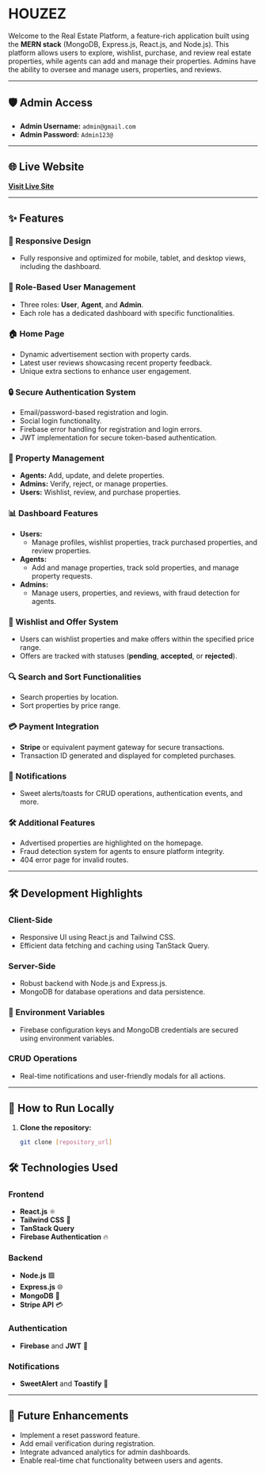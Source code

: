 # HOUZEZ

Welcome to the Real Estate Platform, a feature-rich application built using the **MERN stack** (MongoDB, Express.js, React.js, and Node.js). This platform allows users to explore, wishlist, purchase, and review real estate properties, while agents can add and manage their properties. Admins have the ability to oversee and manage users, properties, and reviews.

---

## 🛡️ Admin Access

- **Admin Username:** `admin@gmail.com`  
- **Admin Password:** `Admin123@`  

---

## 🌐 Live Website

[**Visit Live Site**](https://houzezdeal.web.app/)

---

## ✨ Features

### 📱 Responsive Design

- Fully responsive and optimized for mobile, tablet, and desktop views, including the dashboard.

### 🔑 Role-Based User Management

- Three roles: **User**, **Agent**, and **Admin**.
- Each role has a dedicated dashboard with specific functionalities.

### 🏠 Home Page

- Dynamic advertisement section with property cards.
- Latest user reviews showcasing recent property feedback.
- Unique extra sections to enhance user engagement.

### 🔒 Secure Authentication System

- Email/password-based registration and login.
- Social login functionality.
- Firebase error handling for registration and login errors.
- JWT implementation for secure token-based authentication.

### 🏢 Property Management

- **Agents:** Add, update, and delete properties.
- **Admins:** Verify, reject, or manage properties.
- **Users:** Wishlist, review, and purchase properties.

### 📊 Dashboard Features

- **Users:**
  - Manage profiles, wishlist properties, track purchased properties, and review properties.
- **Agents:**
  - Add and manage properties, track sold properties, and manage property requests.
- **Admins:**
  - Manage users, properties, and reviews, with fraud detection for agents.

### 📝 Wishlist and Offer System

- Users can wishlist properties and make offers within the specified price range.
- Offers are tracked with statuses (**pending**, **accepted**, or **rejected**).

### 🔍 Search and Sort Functionalities

- Search properties by location.
- Sort properties by price range.

### 💳 Payment Integration

- **Stripe** or equivalent payment gateway for secure transactions.
- Transaction ID generated and displayed for completed purchases.

### 🔔 Notifications

- Sweet alerts/toasts for CRUD operations, authentication events, and more.

### 🛠️ Additional Features

- Advertised properties are highlighted on the homepage.
- Fraud detection system for agents to ensure platform integrity.
- 404 error page for invalid routes.

---

## 🛠️ Development Highlights

### Client-Side

- Responsive UI using React.js and Tailwind CSS.
- Efficient data fetching and caching using TanStack Query.

### Server-Side

- Robust backend with Node.js and Express.js.
- MongoDB for database operations and data persistence.

### 🔑 Environment Variables

- Firebase configuration keys and MongoDB credentials are secured using environment variables.

### CRUD Operations

- Real-time notifications and user-friendly modals for all actions.

---

## 🚀 How to Run Locally

1. **Clone the repository:**
   ```bash
   git clone [repository_url]


## 🛠️ Technologies Used

### Frontend

- **React.js** ⚛️  
- **Tailwind CSS** 🎨  
- **TanStack Query**  
- **Firebase Authentication** 🔥  

### Backend

- **Node.js** 🟩  
- **Express.js** 🌐  
- **MongoDB** 🍃  
- **Stripe API** 💳  

### Authentication

- **Firebase** and **JWT** 🔐  

### Notifications

- **SweetAlert** and **Toastify** 🔔  

---

## 🌟 Future Enhancements

- Implement a reset password feature.  
- Add email verification during registration.  
- Integrate advanced analytics for admin dashboards.  
- Enable real-time chat functionality between users and agents.  
